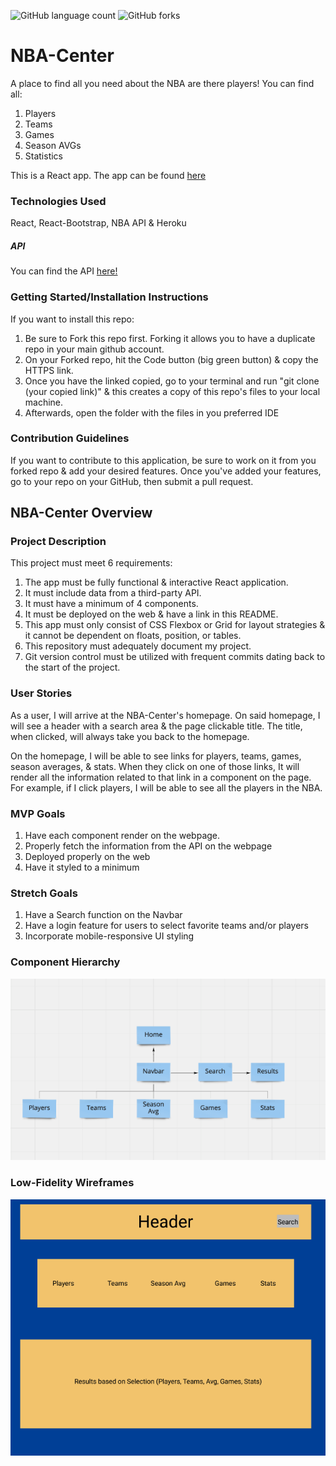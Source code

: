 ![GitHub language count](https://img.shields.io/github/languages/count/SkipPharaoh/NBA-Center?color=ff0000&style=plastic)
![GitHub forks](https://img.shields.io/github/forks/SkipPharaoh/NBA-Center?logoColor=ff0000&style=social)
# NBA-Center
A place to find all you need about the NBA are there players! You can find all:
1) Players
2) Teams
3) Games
4) Season AVGs
5) Statistics

This is a React app. The app can be found [here](https://nba-center.herokuapp.com/)

### Technologies Used
React, React-Bootstrap, NBA API & Heroku

##### API
You can find the API [here!](https://www.balldontlie.io/)
### Getting Started/Installation Instructions
If you want to install this repo:
 1) Be sure to Fork this repo first. Forking it allows you to have a duplicate repo in your main github account. 
 2) On your Forked repo, hit the Code button (big green button) & copy the HTTPS link.
 3) Once you have the linked copied, go to your terminal and run "git clone (your copied link)" & this creates a copy of this repo's files to your local machine. 
 4) Afterwards, open the folder with the files in you preferred IDE
### Contribution Guidelines
If you want to contribute to this application, be sure to work on it from you forked repo & add your desired features. Once you've added your features, go to your repo on your GitHub, then submit a pull request.

## NBA-Center Overview
### Project Description
This project must meet 6 requirements:
1) The app must be fully functional & interactive React application.
2) It must include data from a third-party API.
3) It must have a minimum of 4 components.
4) It must be deployed on the web & have a link in this README.
5) This app must only consist of CSS Flexbox or Grid for layout strategies & it cannot be dependent on floats, position, or tables.
6) This repository must adequately document my project.
7) Git version control must be utilized with frequent commits dating back to the start of the project.

### User Stories
As a user, I will arrive at the NBA-Center's homepage. On said homepage, I will see a header with a search area & the page clickable title. The title, when clicked, will always take you back to the homepage. 

On the homepage, I will be able to see links for players, teams, games, season averages, & stats. When they click on one of those links, It will render all the information related to that link in a component on the page. For example, if I click players, I will be able to see all the players in the NBA.
### MVP Goals
1) Have each component render on the webpage.
2) Properly fetch the information from the API on the webpage
3) Deployed properly on the web
4) Have it styled to a minimum

### Stretch Goals
1) Have a Search function on the Navbar
2) Have a login feature for users to select favorite teams and/or players
3) Incorporate mobile-responsive UI styling


### Component Hierarchy
![](./Assets/Components.png)

### Low-Fidelity Wireframes
![](./Assets/Wireframe.png)